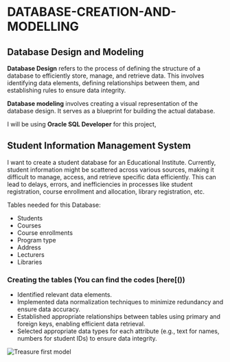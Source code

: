 # DATABASE-CREATION-AND-MODELLING
## Database Design and Modeling 
**Database Design** refers to the process of defining the structure of a database to efficiently store, manage, and retrieve data. This involves identifying data elements, defining relationships between them, and establishing rules to ensure data integrity. 

**Database modeling** involves creating a visual representation of the database design.  It serves as a blueprint for building the actual database.

I will be using **Oracle SQL Developer** for this project,

## Student Information Management System
I want to create a student database for an Educational Institute.  Currently, student information might be scattered across various sources, making it difficult to manage, access, and retrieve specific data efficiently. This can lead to delays, errors, and inefficiencies in processes like student registration, course enrollment and allocation, library registration, etc.

Tables needed for this Database:
- Students
- Courses
- Course enrollments
- Program type
- Address
- Lecturers
- Libraries

### Creating the tables (You can find the codes [here[())
- Identified relevant data elements.
- Implemented data normalization techniques to minimize redundancy and ensure data accuracy.
- Established appropriate relationships between tables using primary and foreign keys, enabling efficient data retrieval.
- Selected appropriate data types for each attribute (e.g., text for names, numbers for student IDs) to ensure data integrity.

![Treasure first model](https://github.com/Teekafey/DATABASE-CREATION-AND-MODELLING/assets/169501567/f67b56a0-cd75-4d78-ac5e-7370ea936f9a)
